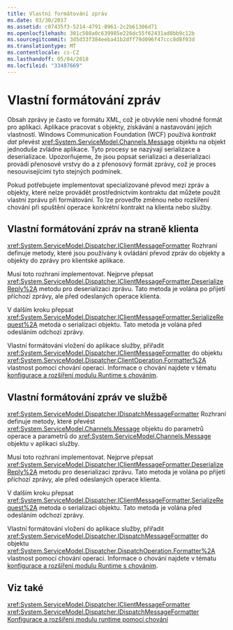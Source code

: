 ```yaml
---
title: Vlastní formátování zpráv
ms.date: 03/30/2017
ms.assetid: c07435f3-5214-4791-8961-2c2b61306d71
ms.openlocfilehash: 301c508a0c639985e226dc55f62431ad8bb9c12b
ms.sourcegitcommit: 3d5d33f384eeba41b2dff79d096f47ccc8d8f03d
ms.translationtype: MT
ms.contentlocale: cs-CZ
ms.lasthandoff: 05/04/2018
ms.locfileid: "33487669"
---
```

# <a name="custom-message-formatters"></a>Vlastní formátování zpráv
Obsah zprávy je často ve formátu XML, což je obvykle není vhodné formát pro aplikaci. Aplikace pracovat s objekty, získávání a nastavování jejich vlastností. Windows Communication Foundation (WCF) používá *kontrakt dat* převést <xref:System.ServiceModel.Channels.Message> objektu na objekt jednoduše zvládne aplikace. Tyto procesy se nazývají serializace a deserializace. Upozorňujeme, že jsou popsat serializaci a deserializaci provádí přenosové vrstvy do a z přenosový formát zprávy, což je proces nesouvisejícími tyto stejných podmínek.  
  
 Pokud potřebujete implementovat specializované převod mezi zpráv a objekty, které nelze provádět prostřednictvím kontraktu dat můžete použít vlastní zprávu při formátování. To lze proveďte změnou nebo rozšíření chování při spuštění operace konkrétní kontrakt na klienta nebo služby.  
  
## <a name="custom-message-formatters-on-the-client"></a>Vlastní formátování zpráv na straně klienta  
 <xref:System.ServiceModel.Dispatcher.IClientMessageFormatter> Rozhraní definuje metody, které jsou používány k ovládání převod zpráv do objekty a objekty do zprávy pro klientské aplikace.  
  
 Musí toto rozhraní implementovat. Nejprve přepsat <xref:System.ServiceModel.Dispatcher.IClientMessageFormatter.DeserializeReply%2A> metodu pro deserializaci zprávu. Tato metoda je volána po přijetí příchozí zprávy, ale před odeslaných operace klienta.  
  
 V dalším kroku přepsat <xref:System.ServiceModel.Dispatcher.IClientMessageFormatter.SerializeRequest%2A> metoda o serializaci objektu. Tato metoda je volána před odesláním odchozí zprávy.  
  
 Vlastní formátování vložení do aplikace služby, přiřadit <xref:System.ServiceModel.Dispatcher.IClientMessageFormatter> do objektu <xref:System.ServiceModel.Dispatcher.ClientOperation.Formatter%2A> vlastnost pomocí chování operaci. Informace o chování najdete v tématu [konfigurace a rozšíření modulu Runtime s chováním](../../../../docs/framework/wcf/extending/configuring-and-extending-the-runtime-with-behaviors.md).  
  
## <a name="custom-message-formatters-on-the-service"></a>Vlastní formátování zpráv ve službě  
 <xref:System.ServiceModel.Dispatcher.IDispatchMessageFormatter> Rozhraní definuje metody, které převést <xref:System.ServiceModel.Channels.Message> objektu do parametrů operace a parametrů do <xref:System.ServiceModel.Channels.Message> objektu v aplikaci služby.  
  
 Musí toto rozhraní implementovat. Nejprve přepsat <xref:System.ServiceModel.Dispatcher.IClientMessageFormatter.DeserializeReply%2A> metodu pro deserializaci zprávu. Tato metoda je volána po přijetí příchozí zprávy, ale před odeslaných operace klienta.  
  
 V dalším kroku přepsat <xref:System.ServiceModel.Dispatcher.IClientMessageFormatter.SerializeRequest%2A> metoda o serializaci objektu. Tato metoda je volána před odesláním odchozí zprávy.  
  
 Vlastní formátování vložení do aplikace služby, přiřadit <xref:System.ServiceModel.Dispatcher.IDispatchMessageFormatter> do objektu <xref:System.ServiceModel.Dispatcher.DispatchOperation.Formatter%2A> vlastnost pomocí chování operaci. Informace o chování najdete v tématu [konfigurace a rozšíření modulu Runtime s chováním](../../../../docs/framework/wcf/extending/configuring-and-extending-the-runtime-with-behaviors.md).  
  
## <a name="see-also"></a>Viz také  
 <xref:System.ServiceModel.Dispatcher.IClientMessageFormatter>  
 <xref:System.ServiceModel.Dispatcher.IDispatchMessageFormatter>  
 [Konfigurace a rozšíření modulu runtime pomocí chování](../../../../docs/framework/wcf/extending/configuring-and-extending-the-runtime-with-behaviors.md)
